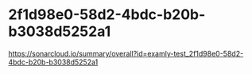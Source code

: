 # 2f1d98e0-58d2-4bdc-b20b-b3038d5252a1
https://sonarcloud.io/summary/overall?id=examly-test_2f1d98e0-58d2-4bdc-b20b-b3038d5252a1
